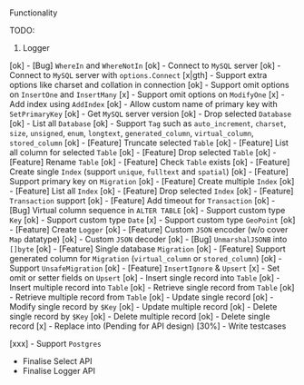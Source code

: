 ###

Functionality

TODO:

1. Logger

[ok] - [Bug] `WhereIn` and `WhereNotIn`
[ok] - Connect to `MySQL` server
[ok] - Connect to `MySQL` server with `options.Connect`
[x|gth] - Support extra options like charset and collation in connection
[ok] - Support omit options on `InsertOne` and `InsertMany`
[x] - Support omit options on `ModifyOne`
[x] - Add index using `AddIndex`
[ok] - Allow custom name of primary key with `SetPrimaryKey`
[ok] - Get `MySQL` server version
[ok] - Drop selected `Database`
[ok] - List all `Database`
[ok] - Support `Tag` such as `auto_increment`, `charset`, `size`, `unsigned`, `enum`, `longtext`, `generated_column`, `virtual_column`, `stored_column`
[ok] - [Feature] Truncate selected `Table`
[ok] - [Feature] List all column for selected `Table`
[ok] - [Feature] Drop selected `Table`
[ok] - [Feature] Rename `Table`
[ok] - [Feature] Check `Table` exists
[ok] - [Feature] Create single `Index` (support `unique`, `fulltext` and `spatial`)
[ok] - [Feature] Support primary key on `Migration`
[ok] - [Feature] Create multiple `Index`
[ok] - [Feature] List all `Index`
[ok] - [Feature] Drop selected `Index`
[ok] - [Feature] `Transaction` support
[ok] - [Feature] Add timeout for `Transaction`
[ok] - [Bug] Virtual column sequence in `ALTER TABLE`
[ok] - Support custom type `Key`
[ok] - Support custom type `Date`
[x] - Support custom type `GeoPoint`
[ok] - [Feature] Create `Logger`
[ok] - [Feature] Custom `JSON` encoder (w/o cover `Map` datatype)
[ok] - Custom `JSON` decoder
[ok] - [Bug] `UnmarshalJSONB` into `[]byte`
[ok] - [Feature] Single database `Migration`
[ok] - [Feature] Support generated column for `Migration` (`virtual_column` or `stored_column`)
[ok] - Support `UnsafeMigration`
[ok] - [Feature] `InsertIgnore` & `Upsert`
[x] - Set omit or setter fields on `Upsert`
[ok] - Insert single record into `Table`
[ok] - Insert multiple record into `Table`
[ok] - Retrieve single record from `Table`
[ok] - Retrieve multiple record from `Table`
[ok] - Update single record
[ok] - Modify single record by `$Key`
[ok] - Update multiple record
[ok] - Delete single record by `$Key`
[ok] - Delete multiple record
[ok] - Delete single record
[x] - Replace into (Pending for API design)
[30%] - Write testcases

[xxx] - Support `Postgres`

- Finalise Select API
- Finalise Logger API
